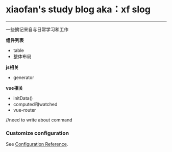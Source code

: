 # xiaofan's study blog aka：xf slog

---------

一些摘记来自与日常学习和工作

**组件列表**
* table
* 整体布局
  
**js相关**
* generator

**vue相关**
* initData()
* computed和watched
* vue-router

//need to write about command

### Customize configuration
See [Configuration Reference](https://cli.vuejs.org/config/).
